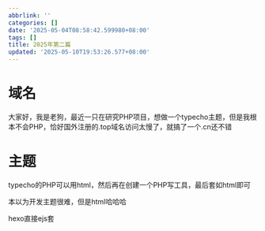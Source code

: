 ```yaml
---
abbrlink: ''
categories: []
date: '2025-05-04T08:58:42.599980+08:00'
tags: []
title: 2025年第二篇
updated: '2025-05-10T19:53:26.577+08:00'
---
```

# 域名

大家好，我是老狗，最近一只在研究PHP项目，想做一个typecho主题，但是我根本不会PHP，恰好国外注册的.top域名访问太慢了，就搞了一个.cn还不错

# 主题

typecho的PHP可以用html，然后再在创建一个PHP写工具，最后套如html即可

本以为开发主题很难，但是html哈哈哈

hexo直接ejs套
